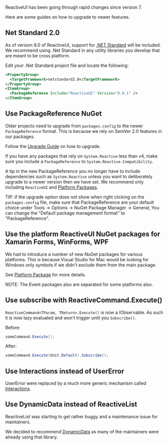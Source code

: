 ReactiveUI has been going through rapid changes since version 7. 

Here are some guides on how to upgrade to newer features.

## Net Standard 2.0

As of version 8.0 of ReactiveUI, support for [.NET Standard](https://docs.microsoft.com/en-us/dotnet/standard/net-standard) will be included. We recommend using .Net Standard in any utility libraries you develop that are meant to be cross platform.

Edit your .Net Standard project file and locate the following:

```xml
<PropertyGroup>
  <TargetFramework>netstandard2.0</TargetFramework>
</PropertyGroup>
<ItemGroup>
  <PackageReference Include="ReactiveUI" Version="9.9.1" />
</ItemGroup>
```

## Use PackageReference NuGet

Older projects need to upgrade from `packages.config` to the newer `PackageReference` format. This is because we rely on SemVer 2.0 features in our packages.

Follow the [Upgrade Guide](https://docs.microsoft.com/en-us/nuget/reference/migrate-packages-config-to-package-reference) on how to upgrade.

If you have any packages that rely on `System.Reactive` less than v4, make sure you include a `PackageReference` to `System.Reactive.Compatibility`.

A tip in the new PackageReference you no longer have to include dependencies such as `System.Reactive` unless you want to deliberately upgrade to a newer version then we have set. We recommend only including `ReactiveUI` and [Platform Packages](../getting-started/installation/).

TIP: if the upgrade option does not show when right clicking on the `packages.config` file, make sure that PackageReference are your default choice under Tools -> Options -> NuGet Package Manager -> General, You can change the "Default package management format" to "PackageReference".

## Use the platform ReactiveUI NuGet packages for Xamarin Forms, WinForms, WPF

We had to introduce a number of new NuGet packages for various platforms. This is because Visual Studio for Mac would be looking for Windows only symbols if we didn't exclude them from the main package.

See [Platform Package](../getting-started/installation/) for more details.

NOTE: The Event packages also are separated for some platforms also.

## Use subscribe with ReactiveCommand.Execute()

`ReactiveCommand<TParam, TReturn>.Execute()` is now a IObservable. As such it is now lazy evaluated and won't trigger until you `Subscribe()`.

Before:

```csharp
someCommand.Execute();
```

After:

```csharp
someCommand.Execute(Unit.Default).Subscribe();
```

## Use Interactions instead of UserError

UserError were replaced by a much more generic mechanism called [Interactions](../interactions/).

## Use DynamicData instead of ReactiveList

ReactiveList was starting to get rather buggy and a maintenance issue for maintainers.

We decided to recommend [DynamicData](../collections/) as many of the maintainers were already using that library.
